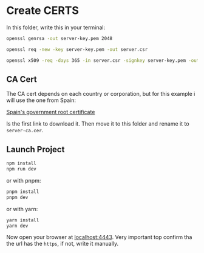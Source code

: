 # Create CERTS

In this folder, write this in your terminal:

```bash
openssl genrsa -out server-key.pem 2048
```

```bash
openssl req -new -key server-key.pem -out server.csr
```

```bash
openssl x509 -req -days 365 -in server.csr -signkey server-key.pem -out server-cert.pem
```

## CA Cert

The CA cert depends on each country or corporation, but for this example i will use the one from Spain:

[Spain's government root certificate](https://www.sede.fnmt.gob.es/descargas/certificados-raiz-de-la-fnmt)

Is the first link to download it. Then move it to this folder and rename it to `server-ca.cer`.

## Launch Project

```bash
npm install
npm run dev
```

or with pnpm:

```bash
pnpm install
pnpm dev
```

or with yarn:

```bash
yarn install
yarn dev
```

Now open your browser at [localhost:4443](https://localhost:4443). Very important top confirm tha the url has the `https`, if not, write it manually.
